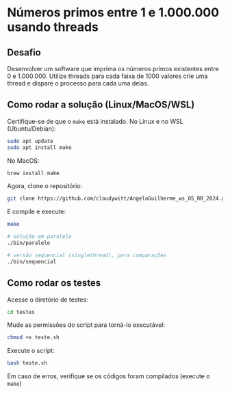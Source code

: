# Números primos entre 1 e 1.000.000 usando threads

## Desafio
Desenvolver um software que imprima os números
primos existentes entre 0 e 1.000.000. Utilize threads para cada faixa de 1000 valores crie uma
thread e dispare o processo para cada uma delas.

## Como rodar a solução (Linux/MacOS/WSL)
Certifique-se de que o `make` está instalado. No Linux e no WSL (Ubuntu/Debian):
``` bash
sudo apt update
sudo apt install make
```

No MacOS:
``` zsh
brew install make
```

Agora, clone o repositório:
```bash
git clone https://github.com/cloudywitt/AngeloGuilherme_ws_OS_RR_2024.git
```

E compile e execute:
``` bash
make

# solução em paralelo
./bin/paralelo

# versão sequencial (singlethread), para comparações
./bin/sequencial
```

## Como rodar os testes
Acesse o diretório de testes:
``` bash
cd testes
```

Mude as permissões do script para torná-lo executável:
``` bash
chmod +x teste.sh
```

Execute o script:
``` bash
bash teste.sh
```

Em caso de erros, verifique se os códigos foram compilados (execute o `make`)
